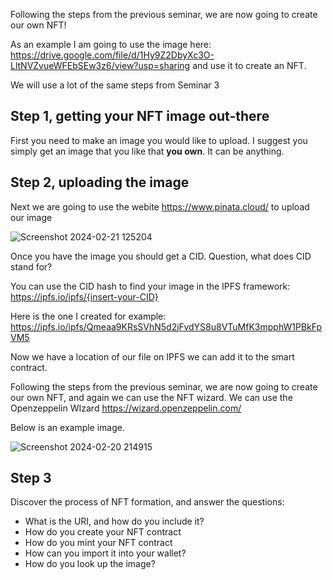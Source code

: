 <!--
# Seminar 3: Smart Contract Deployment and Interaction
**Release Date**: 20/02/2024

Welcome to the third seminar of the Smart Contract module. This session aims to guide you through deploying an ERC-20 token smart contract and interacting with it on the Polygon Mumbai testnet.

## Objectives
- Deploy an ERC-20 token using Solidity and OpenZeppelin.
- Interact with the deployed contract through a web interface.
- Understand the basics of adding liquidity to your token.

## Prerequisites
- Basic knowledge of Solidity, MetaMask, and web development.
- Access to lecture materials and related readings.
![Screenshot 2024-02-20 214915](https://github.com/ca-carr/smart_contracts/assets/5767854/81bfbd75-3edc-417a-80ad-019ca9a56851)

## Note
- This seminar is designed to complement your exam preparation.
- Collaboration is encouraged, but ensure you understand the material independently.
- Feel free to ask for help if needed.

---![Screenshot 2024-02-21 125204](https://github.com/ca-carr/smart_contracts/assets/5767854/5a35db11-cf47-4cb5-8b94-1afb02dc5980)


## Step 1: Setup and Tools

### Tools You'll Need
- **Solidity**: The smart contract programming language.
- **Remix IDE**: An open-source web application for developing Ethereum smart contracts.
- **MetaMask**: A crypto wallet and gateway to blockchain apps, essential for interacting with Ethereum networks.
- **Alchemy**: Provides access to blockchain networks and a faucet for obtaining testnet tokens.
- **OpenZeppelin**: Offers secure smart contract templates.

### Getting Started
1. **Browser Setup**: Download and install the [Brave browser](https://brave.com/) for enhanced privacy and built-in MetaMask support.
2. **MetaMask**: Install MetaMask in Brave and create a new, separate wallet for testing purposes.
3. **Polygon Mumbai Configuration**: Use [Chainlist](https://chainlist.org/) to add the Polygon Mumbai testnet to MetaMask.
4. **Testnet MATIC**: Obtain testnet MATIC from [Alchemy's faucet](https://www.alchemy.com/faucets/polygon-mumbai) to use in transactions.
5. **Remix IDE**: Open Remix to start developing your smart contract.
6. **OpenZeppelin Contract Wizard**: Utilize the [Contract Wizard](https://docs.openzeppelin.com/contracts/5.x/wizard) to generate your ERC-20 token contract.

### Example Contract
```solidity
// SPDX-License-Identifier: MIT
pragma solidity ^0.8.20;

import "@openzeppelin/contracts/token/ERC20/ERC20.sol";
import "@openzeppelin/contracts/access/Ownable.sol";
import "@openzeppelin/contracts/token/ERC20/extensions/ERC20Permit.sol";

contract BEEMERS is ERC20, Ownable, ERC20Permit {
    constructor(address initialOwner)
        ERC20("BEEMERS", "BMR")
        Ownable(initialOwner)
        ERC20Permit("BEEMERS") {
        _mint(msg.sender, 1000000 * 10 ** decimals());
    }

    function mint(address to, uint256 amount) public onlyOwner {
        _mint(to, amount);
    }
}
-->

Following the steps from the previous seminar, we are now going to create our own NFT!

As an example I am going to use the image here: https://drive.google.com/file/d/1Hy9Z2DbyXc3O-LltNVZvueWFEbSEw3z6/view?usp=sharing and use it to create an NFT.

We will use a lot of the same steps from Seminar 3


## Step 1, getting your NFT image out-there

First you need to make an image you would like to upload. I suggest you simply get an image that you like that **you own**.
It can be anything.

## Step 2, uploading the image

Next we are going to use the webite https://www.pinata.cloud/ to upload our image

![Screenshot 2024-02-21 125204](https://github.com/ca-carr/smart_contracts/assets/5767854/5a35db11-cf47-4cb5-8b94-1afb02dc5980)

Once you have the image you should get a CID. 
Question, what does CID stand for?

You can use the CID hash to find your image in the IPFS framework: https://ipfs.io/ipfs/{insert-your-CID}

Here is the one I created for example: https://ipfs.io/ipfs/Qmeaa9KRsSVhN5d2jFvdYS8u8VTuMfK3mpphW1PBkFpVM5

Now we have a location of our file on IPFS we can add it to the smart contract.

Following the steps from the previous seminar, we are now going to create our own NFT, and again we can use the NFT wizard.
We can use the Openzeppelin WIzard https://wizard.openzeppelin.com/

Below is an example image. 


![Screenshot 2024-02-20 214915](https://github.com/ca-carr/smart_contracts/assets/5767854/eb86984e-368b-4db8-934a-8f413346104f)


## Step 3
Discover the process of NFT formation, and answer the questions:
- What is the URI, and how do you include it?
- How do you create your NFT contract
- How do you mint your NFT contract
- How can you import it into your wallet?
- How do you look up the image?





